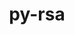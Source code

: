 ---
title: "py-rsa"
layout: cache
categories: [package, develop-2025-07-13]
meta: {"compilers": ["none"], "num_specs": 4, "num_specs_by_stack": {"e4s": 1, "ml-darwin-aarch64-mps": 1, "ml-linux-aarch64-cpu": 1, "ml-linux-aarch64-cuda": 1, "ml-linux-x86_64-cpu": 1, "ml-linux-x86_64-cuda": 1, "root": 4}, "oss": ["sequoia", "ubuntu22.04", "ubuntu24.04"], "platforms": ["darwin", "linux"], "stacks": ["e4s", "ml-darwin-aarch64-mps", "ml-linux-aarch64-cpu", "ml-linux-aarch64-cuda", "ml-linux-x86_64-cpu", "ml-linux-x86_64-cuda", "root"], "targets": ["aarch64", "x86_64_v3"], "versions": ["4.9"]}
spec_details: [{"compiler": "none", "hash": "c7g4v4ir3o6oz6hqozjdu7wscjcjbw32", "os": "ubuntu24.04", "platform": "linux", "size": "-", "stacks": ["ml-linux-aarch64-cpu", "ml-linux-aarch64-cuda", "root"], "target": "aarch64", "variants": ["build_system=python_pip"], "versions": ["4.9"]}, {"compiler": "none", "hash": "ftgogdxjpoyr56ihzblf2yrubfisteo7", "os": "ubuntu24.04", "platform": "linux", "size": "-", "stacks": ["ml-linux-x86_64-cpu", "ml-linux-x86_64-cuda", "root"], "target": "x86_64_v3", "variants": ["build_system=python_pip"], "versions": ["4.9"]}, {"compiler": "none", "hash": "msjklnnnuar6ikoednkbbc6hfjizgiu6", "os": "ubuntu22.04", "platform": "linux", "size": "-", "stacks": ["e4s", "root"], "target": "x86_64_v3", "variants": ["build_system=python_pip"], "versions": ["4.9"]}, {"compiler": "none", "hash": "yfybw7grxefklxb6icin3iomzblg7uc6", "os": "sequoia", "platform": "darwin", "size": "-", "stacks": ["ml-darwin-aarch64-mps", "root"], "target": "aarch64", "variants": ["build_system=python_pip"], "versions": ["4.9"]}]
---